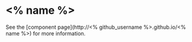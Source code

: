 <% name %>
================

See the [component page](http://<% github_username %>.github.io/<% name %>) for more information.
